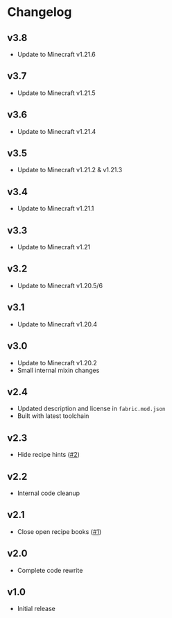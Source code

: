 # Changelog

## v3.8

* Update to Minecraft v1.21.6

## v3.7

* Update to Minecraft v1.21.5

## v3.6

* Update to Minecraft v1.21.4

## v3.5

* Update to Minecraft v1.21.2 & v1.21.3

## v3.4

* Update to Minecraft v1.21.1

## v3.3

* Update to Minecraft v1.21

## v3.2

* Update to Minecraft v1.20.5/6

## v3.1

* Update to Minecraft v1.20.4

## v3.0

* Update to Minecraft v1.20.2
* Small internal mixin changes

## v2.4

* Updated description and license in `fabric.mod.json`
* Built with latest toolchain

## v2.3

* Hide recipe hints ([#2](https://github.com/Grayray75/NoRecipeBook/issues/2))

## v2.2

* Internal code cleanup

## v2.1

* Close open recipe books ([#1](https://github.com/Grayray75/NoRecipeBook/issues/1))

## v2.0

* Complete code rewrite

## v1.0

* Initial release
